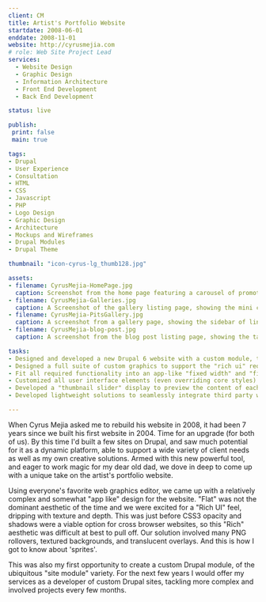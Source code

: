 ```yaml
---
client: CM
title: Artist's Portfolio Website
startdate: 2008-06-01
enddate: 2008-11-01
website: http://cyrusmejia.com
# role: Web Site Project Lead
services:
  - Website Design
  - Graphic Design
  - Information Architecture
  - Front End Development
  - Back End Development

status: live

publish:  
 print: false
 main: true 

tags:
- Drupal
- User Experience
- Consultation
- HTML
- CSS
- Javascript
- PHP
- Logo Design
- Graphic Design
- Architecture
- Mockups and Wireframes
- Drupal Modules
- Drupal Theme

thumbnail: "icon-cyrus-lg_thumb128.jpg"

assets:
- filename: CyrusMejia-HomePage.jpg
  caption: Screenshot from the home page featuring a carousel of promoted images from the galleries.
- filename: CyrusMejia-Galleries.jpg
  caption: A Screenshot of the gallery listing page, showing the mini carousels to preview the gallery contents. 
- filename: CyrusMejia-PitsGallery.jpg
  caption: A screenshot from a gallery page, showing the sidebar of links to related events and items available in the online store.
- filename: CyrusMejia-blog-post.jpg
  caption: A screenshot from the blog post listing page, showing the tag cloud.

tasks: 
- Designed and developed a new Drupal 6 website with a custom module, theme, and graphics   to meets the client's requirements for an "artist's portfolio" website.
- Designed a full suite of custom graphics to support the "rich ui" requirements of this   project.
- Fit all required functionality into an app-like "fixed width" and "fixed height"   layout.
- Customized all user interface elements (even overriding core styles) in a scalable   manner, to match the desired app-like look and feel.
- Developed a "thumbnail slider" display to preview the content of each gallery from a   gallery listing page.
- Developed lightweight solutions to seamlessly integrate third party web services, including a PayPal based e-commerce solution and MailChimp based newsletter subscriptions. 

---
```


When Cyrus Mejia asked me to rebuild his website in 2008, it had been 7 years since we built his first website in 2004. Time for an upgrade (for both of us). By  this time I'd built a few sites on Drupal, and saw much potential for it as a dynamic platform, able to support a wide variety of client needs as well as my own creative solutions. Armed with this new powerful tool, and eager to work magic for my dear old dad, we dove in deep to come up with a unique take on the artist's portfolio website.

Using everyone's favorite web graphics editor, we came up with a relatively complex and somewhat "app like" design for the website. "Flat" was not the dominant aesthetic of the time and we were excited for a "Rich UI" feel, dripping with texture and depth. This was just before CSS3 opacity and shadows were a viable option for cross browser websites, so this "Rich" aesthetic was difficult at best to pull off. Our solution involved many PNG rollovers, textured backgrounds, and translucent overlays. And this is how I got to know about 'sprites'.

This was also my first opportunity to create a custom Drupal module, of the ubiquitous "site module" variety. For the next few years I would offer my services as a developer of custom Drupal sites, tackling more complex and involved projects every few months.



